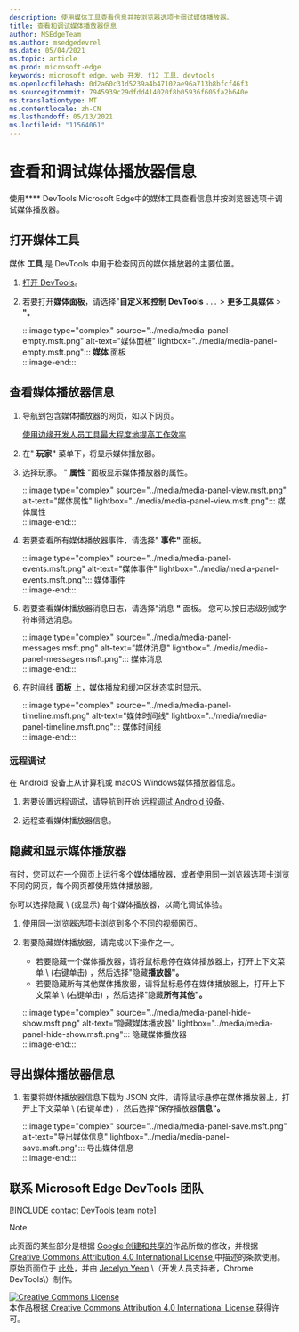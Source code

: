 ```yaml
---
description: 使用媒体工具查看信息并按浏览器选项卡调试媒体播放器。
title: 查看和调试媒体播放器信息
author: MSEdgeTeam
ms.author: msedgedevrel
ms.date: 05/04/2021
ms.topic: article
ms.prod: microsoft-edge
keywords: microsoft edge、web 开发、f12 工具、devtools
ms.openlocfilehash: 0d2a60c31d5239a4b47102ae96a713b8bfcf46f3
ms.sourcegitcommit: 7945939c29dfdd414020f8b05936f605fa2b640e
ms.translationtype: MT
ms.contentlocale: zh-CN
ms.lasthandoff: 05/13/2021
ms.locfileid: "11564061"
---
```

<!-- Copyright Jecelyn Yeen

   Licensed under the Apache License, Version 2.0 (the "License");
   you may not use this file except in compliance with the License.
   You may obtain a copy of the License at

       https://www.apache.org/licenses/LICENSE-2.0

   Unless required by applicable law or agreed to in writing, software
   distributed under the License is distributed on an "AS IS" BASIS,
   WITHOUT WARRANTIES OR CONDITIONS OF ANY KIND, either express or implied.
   See the License for the specific language governing permissions and
   limitations under the License.  -->  
# <a name="view-and-debug-media-players-information"></a>查看和调试媒体播放器信息  

使用**** DevTools Microsoft Edge中的媒体工具查看信息并按浏览器选项卡调试媒体播放器。  

## <a name="open-the-media-tool"></a>打开媒体工具  

媒体 **工具** 是 DevTools 中用于检查网页的媒体播放器的主要位置。

1.  [打开 DevTools][DevtoolsGuideChromiumOpen]。  
1.  若要打开**媒体面板**，请选择"**自定义和控制 DevTools** `...`  >  **更多工具媒体**  >  **"。**  
    
    :::image type="complex" source="../media/media-panel-empty.msft.png" alt-text="媒体面板" lightbox="../media/media-panel-empty.msft.png":::
       **媒体** 面板  
    :::image-end:::  
    
## <a name="view-media-players-information"></a>查看媒体播放器信息  

1.  导航到包含媒体播放器的网页，如以下网页。  
    
    [使用边缘开发人员工具最大程度地提高工作效率][BingVideosSearchViewDetailMidE0BA14EC0E0D18C06C8DE0BA14EC0E0D18C06C8]  
    
1.  在" **玩家"** 菜单下，将显示媒体播放器。  
1.  选择玩家。  " **属性** "面板显示媒体播放器的属性。  
    
    :::image type="complex" source="../media/media-panel-view.msft.png" alt-text="媒体属性" lightbox="../media/media-panel-view.msft.png":::
       媒体属性  
    :::image-end:::  
    
1.  若要查看所有媒体播放器事件，请选择" **事件"** 面板。  
    
    :::image type="complex" source="../media/media-panel-events.msft.png" alt-text="媒体事件" lightbox="../media/media-panel-events.msft.png":::
       媒体事件  
    :::image-end:::  
    
1.  若要查看媒体播放器消息日志，请选择"消息 **"** 面板。  您可以按日志级别或字符串筛选消息。  
    
    :::image type="complex" source="../media/media-panel-messages.msft.png" alt-text="媒体消息" lightbox="../media/media-panel-messages.msft.png":::
       媒体消息  
    :::image-end:::  
    
1.  在时间线 **面板** 上，媒体播放和缓冲区状态实时显示。  
    
    :::image type="complex" source="../media/media-panel-timeline.msft.png" alt-text="媒体时间线" lightbox="../media/media-panel-timeline.msft.png":::
       媒体时间线  
    :::image-end:::  
    
### <a name="remote-debugging"></a>远程调试  

在 Android 设备上从计算机或 macOS Windows媒体播放器信息。  

1.  若要设置远程调试，请导航到开始 [远程调试 Android 设备][DevtoolsGuideChromiumRemoteDebuggingIndex]。  
1.  远程查看媒体播放器信息。  
    
    <!-- TODO: recreate image using an Android device -->  
    <!--  
    :::image type="complex" source="../media/media-panel-remote-debug.msft.png" alt-text="Remote debugging" lightbox="../media/media-panel-remote-debug.msft.png":::
       Remote debugging  
    :::image-end:::  
    -->  
    
## <a name="hide-and-show-media-players"></a>隐藏和显示媒体播放器  

有时，您可以在一个网页上运行多个媒体播放器，或者使用同一浏览器选项卡浏览不同的网页，每个网页都使用媒体播放器。

你可以选择隐藏 \ (或显示\) 每个媒体播放器，以简化调试体验。  

1.  使用同一浏览器选项卡浏览到多个不同的视频网页。  
1.  若要隐藏媒体播放器，请完成以下操作之一。  
    *   若要隐藏一个媒体播放器，请将鼠标悬停在媒体播放器上，打开上下文菜单 \ (右键单击\) ，然后选择"隐藏**播放器"。**  
    *   若要隐藏所有其他媒体播放器，请将鼠标悬停在媒体播放器上，打开上下文菜单 \ (右键单击\) ，然后选择"隐藏**所有其他"。**  
    
    :::image type="complex" source="../media/media-panel-hide-show.msft.png" alt-text="隐藏媒体播放器" lightbox="../media/media-panel-hide-show.msft.png":::
       隐藏媒体播放器  
    :::image-end:::  
    
## <a name="export-media-player-information"></a>导出媒体播放器信息  

1.  若要将媒体播放器信息下载为 JSON 文件，请将鼠标悬停在媒体播放器上，打开上下文菜单 \ (右键单击\) ，然后选择"保存播放器**信息"。**  
    
    :::image type="complex" source="../media/media-panel-save.msft.png" alt-text="导出媒体信息" lightbox="../media/media-panel-save.msft.png":::
       导出媒体信息  
    :::image-end:::  
    
## <a name="getting-in-touch-with-the-microsoft-edge-devtools-team"></a>联系 Microsoft Edge DevTools 团队  

[!INCLUDE [contact DevTools team note](../includes/contact-devtools-team-note.md)]  

<!-- links -->  

[DevtoolsGuideChromiumOpen]: ../open/index.md "打开Microsoft Edge (Chromium) DevTools |Microsoft Docs"  

[DevtoolsGuideChromiumRemoteDebuggingIndex]: ../remote-debugging/index.md "Android 设备远程调试入门 | Microsoft Docs"  

[BingVideosSearchViewDetailMidE0BA14EC0E0D18C06C8DE0BA14EC0E0D18C06C8]: https://www.bing.com/videos/search?view=detail&mid=DE0BA14EC0E0D18C06C8DE0BA14EC0E0D18C06C8 "使用边缘开发人员工具最大限度地提高|必应视频"  

> [!NOTE]
> 此页面的某些部分是根据 [Google 创建和共享的][GoogleSitePolicies]作品所做的修改，并根据[ Creative Commons Attribution 4.0 International License ][CCA4IL]中描述的条款使用。  
> 原始页面位于 [此处](https://developers.google.com/web/tools/chrome-devtools/media-panel/index)，并由 [Jecelyn Yeen][JecelynYeen] \（开发人员支持者，Chrome DevTools\）制作。  

[![Creative Commons License][CCby4Image]][CCA4IL]  
本作品根据[ Creative Commons Attribution 4.0 International License ][CCA4IL]获得许可。  

[CCA4IL]: https://creativecommons.org/licenses/by/4.0  
[CCby4Image]: https://i.creativecommons.org/l/by/4.0/88x31.png  
[GoogleSitePolicies]: https://developers.google.com/terms/site-policies  
[JecelynYeen]: https://developers.google.com/web/resources/contributors#jecelyn-yeen  

